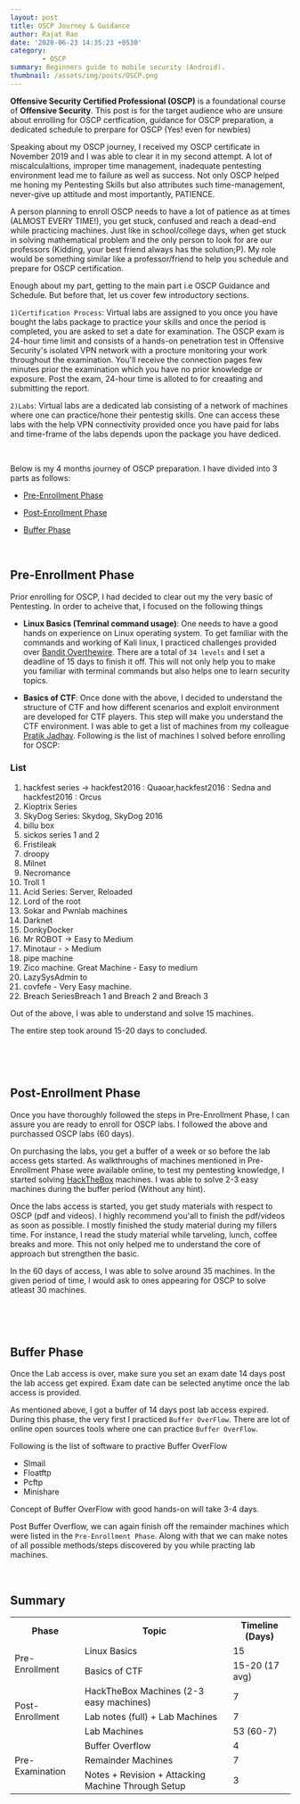 ```yaml
---
layout: post
title: OSCP Journey & Guidance
author: Rajat Rao
date: '2020-06-23 14:35:23 +0530'
category:
        - OSCP
summary: Beginners guide to mobile security (Android).
thumbnail: /assets/img/posts/OSCP.png
---
```


**Offensive Security Certified Professional (OSCP)** is a foundational course of **Offensive Security**. This post is for the target audience who are unsure about enrolling for OSCP certfication, guidance for OSCP preparation, a dedicated schedule to prerpare for OSCP (Yes! even for newbies)	

Speaking about my OSCP journey, I received my OSCP certificate in November 2019 and I was able to clear it in my second attempt. A lot of miscalculaltions,  improper time management, inadequate pentesting environment lead me to failure as well as success. Not only OSCP helped me honing my Pentesting Skills but also attributes such time-management, never-give up attitude and most importantly, PATIENCE. 

A person planning to enroll OSCP needs to have a lot of patience as at times (ALMOST EVERY TIME!), you get stuck, confused and reach a dead-end while practicing machines. Just like in school/college days, when get stuck in solving mathematical problem and the only person to look for are our professors (Kidding, your best friend always has the solution;P). My role would be something similar like a professor/friend to help you schedule and prepare for OSCP certification.

Enough about my part, getting to the main part i.e OSCP Guidance and Schedule. But before that, let us cover few introductory sections.

`1)Certification Process`: Virtual labs are assigned to you once you have bought the labs package to practice your skills and once the period is completed, you are asked to set a date for examination. The OSCP exam is 24-hour time limit and consists of a hands-on penetration test in Offensive Security's isolated VPN network with a procture monitoring your work throughout the examination. You'll receive the connection pages few minutes prior the examination which you have no prior knowledge or exposure. Post the exam, 24-hour time is alloted to for creaating and submitting the report. 

`2)Labs`: Virtual labs are a dedicated lab consisting of a network of machines where one can practice/hone their pentestig skills. One can access these labs with the help VPN connectivity provided once you have paid for labs and time-frame of the labs depends upon the package you have dediced.

&nbsp;

Below is my 4 months journey of OSCP preparation. I have divided into 3 parts as follows:

* [Pre-Enrollment Phase]({{site.url}})

* [Post-Enrollment Phase]()

* [Buffer Phase]()

<p id="Pre-Enrollment-Phase">&nbsp;</p>

## Pre-Enrollment Phase

Prior enrolling for OSCP, I had decided to clear out my the very basic of Pentesting. In order to acheive that, I focused on the following things

- **Linux Basics (Temrinal command usage)**: One needs to have a good hands on experience on Linux operating system. To get familiar with the commands and working of Kali linux, I practiced challenges provided over [Bandit Overthewire](https://overthewire.org/wargames/bandit/). There are a total of `34 levels` and I set a deadline of 15 days to finish it off. This will not only help you to make you familiar with terminal commands but also helps one to learn security topics.

- **Basics of CTF**: Once done with the above, I decided to understand the structure of CTF and how different scenarios and exploit environment are developed for CTF players. This step will make you understand the CTF environment. I was able to get a list of machines from my colleague [Pratik Jadhav](). Following is the list of machines I solved before enrolling for OSCP:

### List

1. hackfest series -> hackfest2016 : Quaoar,hackfest2016 : Sedna and hackfest2016 : Orcus
2. Kioptrix Series
3. SkyDog Series: Skydog, SkyDog 2016
4. billu box
5. sickos series 1 and 2
6. Fristileak 
7. droopy 
8. Milnet 
9. Necromance 
10. Troll 1 
11. Acid Series: Server, Reloaded 
12. Lord of the root
13. Sokar and Pwnlab machines
14. Darknet
15. DonkyDocker 
16. Mr ROBOT -> Easy to Medium
17. Minotaur - > Medium
18. pipe machine 
19. Zico machine. Great Machine - Easy to medium
20. LazySysAdmin to
21. covfefe - Very Easy machine.
22. Breach SeriesBreach 1 and Breach 2 and Breach 3

Out of the above, I was able to understand and solve 15 machines. 

The entire step took around 15-20 days to concluded.

&nbsp; 
<p id="Post-Enrollment-Phase">&nbsp;</p>

## Post-Enrollment Phase

Once you have thoroughly followed the steps in Pre-Enrollment Phase, I can assure you are ready to enroll for OSCP labs. I followed the above and purchassed OSCP labs (60 days). 

On purchasing the labs, you get a buffer of a week or so before the lab access gets started. As walkthroughs of machines mentioned in Pre-Enrollment Phase were available online, to test my pentesting knowledge, I started solving [HackTheBox](https://www.hackthebox.eu/) machines. I was able to solve 2-3 easy machines during the buffer period (Without any hint). 

Once the labs access is started, you get study materials with respect to OSCP (pdf and videos). I highly recommend you'all to finish the pdf/videos as soon as possible. I mostly finished the study material during my fillers time. For instance, I read the study material while tarveling, lunch, coffee breaks and more. This not only helped me to understand the core of approach but strengthen the basic.

In the 60 days of access, I was able to solve around 35 machines. In the given period of time, I would ask to ones appearing for OSCP to solve atleast 30 machines.



&nbsp; 
<p id="Buffer-Phase">&nbsp;</p>

## Buffer Phase

Once the Lab access is over, make sure you set an exam date 14 days post the lab access get expired. Exam date can be selected anytime once the lab access is provided. 

As mentioned above, I got a buffer of 14 days post lab access expired. During this phase, the very first I practiced `Buffer OverFlow`. There are lot of online open sources tools where one can practice `Buffer OverFlow`. 

Following is the list of software to practive Buffer OverFlow
- Slmail
- Floatftp
- Pcftp
- Minishare

Concept of Buffer OverFlow with good hands-on will take 3-4 days. 

Post Buffer Overflow, we can again finish off the remainder machines which were listed in the `Pre-Enrollment Phase`. Along with that we can make notes of all possible methods/steps discovered by you while practing lab machines.

&nbsp;

## Summary

<table style="width:100%">
  <tr>
    <th><b>Phase</b></th>
    <th><b>Topic</b></th> 
    <th><b>Timeline (Days)</b></th> 

  </tr>
  <tr>
    <td rowspan="2">Pre-Enrollment</td>
    <td>Linux Basics</td>
    <td>15 <br>
    </td>
  </tr>
  <tr>
    <td>Basics of CTF</td>
    <td>15-20 (17 avg)</td>
  </tr>
  <tr>
    <td rowspan="3">Post-Enrollment</td>
    <td>HackTheBox Machines (2-3 easy machines)</td>
    <td>7</td>
  </tr>
  <tr>
    <td>Lab notes (full) + Lab Machines</td>
    <td>7</td>
  </tr>
  <tr>
    <td>Lab Machines</td>
    <td>53 (60-7)</td>
  </tr>
  <tr>
    <td rowspan="3">Pre-Examination</td>
    <td>Buffer Overflow</td>
    <td>4</td>
  </tr>
  <tr>
    <td>Remainder Machines</td>
    <td>7</td>
  </tr>
  <tr>
    <td>Notes + Revision + Attacking Machine Through Setup</td>
    <td>3</td>
  </tr>
</table>






